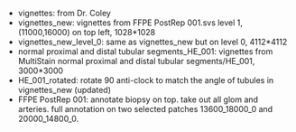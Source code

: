 - vignettes: from Dr. Coley
- vignettes_new: vignettes from FFPE PostRep 001.svs level 1, (11000,16000) on top left, 1028*1028
- vignettes_new_level_0: same as vignettes_new but on level 0, 4112*4112
- normal proximal and distal tubular segments_HE_001: vignettes from MultiStain normal proximal and distal tubular segments/HE_001, 3000*3000
- HE_001_rotated: rotate 90 anti-clock to match the angle of tubules in vignettes_new (updated)
- FFPE PostRep 001: annotate biopsy on top. take out all glom and arteries. full annotation on two selected patches 13600_18000_0 and 20000_14800_0.
